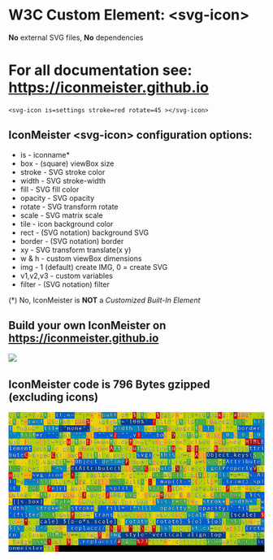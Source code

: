 # W3C Custom Element: &lt;svg-icon>

**No** external SVG files, **No** dependencies

# For all documentation see: https://iconmeister.github.io

````
<svg-icon is=settings stroke=red rotate=45 ></svg-icon>
````

## IconMeister &lt;svg-icon> configuration options:

* is - iconname*
* box - (square) viewBox size
* stroke - SVG stroke color
* width - SVG stroke-width
* fill - SVG fill color
* opacity - SVG opacity
* rotate - SVG transform rotate
* scale - SVG matrix scale
* tile - icon background color
* rect - (SVG notation) background SVG
* border - (SVG notation) border
* xy - SVG transform translate(x y)
* w & h - custom viewBox dimensions
* img - 1 (default) create IMG, 0 = create SVG
* v1,v2,v3 - custom variables
* filter - (SVG notation) filter

(*) No, IconMeister is **NOT** a _Customized Built-In Element_

## Build your own IconMeister on https://iconmeister.github.io

![](./iconmeister_search_load_icon.png)

## IconMeister code is 796 Bytes gzipped (excluding icons)

![](./gzip_analysis.png)